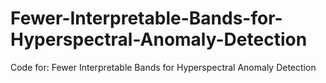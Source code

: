 # Fewer-Interpretable-Bands-for-Hyperspectral-Anomaly-Detection
Code for: Fewer Interpretable Bands for Hyperspectral Anomaly Detection
